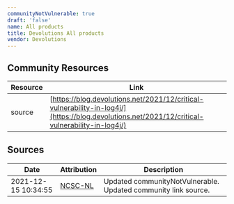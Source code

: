 ```yaml
---
communityNotVulnerable: true
draft: 'false'
name: All products
title: Devolutions All products
vendor: Devolutions
---
```



## Community Resources
| Resource | Link |
| --- | --- |
| source | [https://blog.devolutions.net/2021/12/critical-vulnerability-in-log4j/](https://blog.devolutions.net/2021/12/critical-vulnerability-in-log4j/) |


## Sources
| Date | Attribution | Description |
| --- | --- | --- |
| 2021-12-15 10:34:55 | [NCSC-NL](https://github.com/NCSC-NL/log4shell/blob/main/software/README.md) | Updated communityNotVulnerable. Updated community link source.  |
